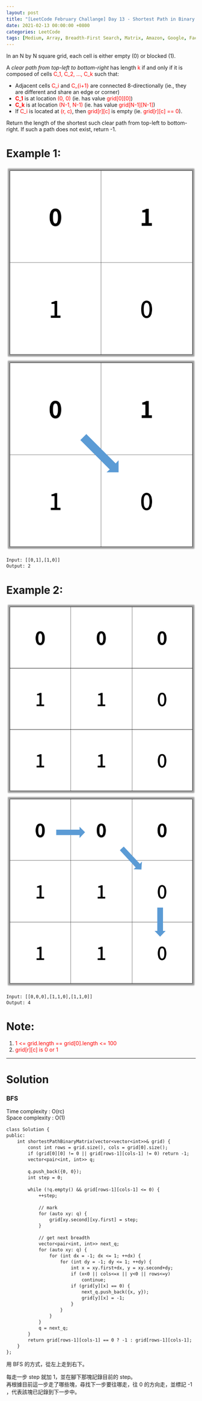 ```yaml
---
layout: post
title: "[LeetCode February Challange] Day 13 - Shortest Path in Binary Matrix"
date: 2021-02-13 00:00:00 +0800
categories: LeetCode
tags: [Medium, Array, Breadth-First Search, Matrix, Amazon, Google, Facebook, Oracle, Snapchat, Paypal, C++]
---
```

In an N by N square grid, each cell is either empty (0) or blocked (1).

A *clear path from top-left to bottom-right* has length <font color="red">k</font> if and only if it is composed of cells <font color="red">C_1, C_2, ..., C_k</font> such that:

- Adjacent cells <font color="red">C_i</font> and <font color="red">C_{i+1}</font> are connected 8-directionally (ie., they are different and share an edge or corner)
- **<font color="red">C_1</font>** is at location <font color="red">(0, 0)</font> (ie. has value <font color="red">grid[0][0]</font>)
- **<font color="red">C_k</font>** is at location <font color="red">(N-1, N-1)</font> (ie. has value <font color="red">grid[N-1][N-1]</font>)
- If <font color="red">C_i</font> is located at <font color="red">(r, c)</font>, then <font color="red">grid[r][c]</font> is empty (ie. <font color="red">grid[r][c] == 0</font>).

Return the length of the shortest such clear path from top-left to bottom-right.  If such a path does not exist, return -1.

# Example 1:

![](https://github.com/nshawn4675/nshawn4675.github.io/blob/master/_pic/1091_ex1_in.png?raw=true)
![](https://github.com/nshawn4675/nshawn4675.github.io/blob/master/_pic/1091_ex1_out.png?raw=true)

	Input: [[0,1],[1,0]]
	Output: 2

# Example 2:

![](https://github.com/nshawn4675/nshawn4675.github.io/blob/master/_pic/1091_ex2_in.png?raw=true)
![](https://github.com/nshawn4675/nshawn4675.github.io/blob/master/_pic/1091_ex2_out.png?raw=true)

	Input: [[0,0,0],[1,1,0],[1,1,0]]
	Output: 4

# Note:

1. <font color="red">1 <= grid.length == grid[0].length <= 100</font>
2. <font color="red">grid[r][c] is 0 or 1</font>

______________________  

# Solution  

### BFS

Time complexity : O(rc)  
Space complexity : O(1)  

	class Solution {
	public:
	    int shortestPathBinaryMatrix(vector<vector<int>>& grid) {
	        const int rows = grid.size(), cols = grid[0].size();
	        if (grid[0][0] != 0 || grid[rows-1][cols-1] != 0) return -1;
	        vector<pair<int, int>> q;
	        
	        q.push_back({0, 0});
	        int step = 0;
	        
	        while (!q.empty() && grid[rows-1][cols-1] <= 0) {
	            ++step;
	            
	            // mark
	            for (auto xy: q) {
	                grid[xy.second][xy.first] = step;
	            }
	            
	            // get next breadth
	            vector<pair<int, int>> next_q;
	            for (auto xy: q) {
	                for (int dx = -1; dx <= 1; ++dx) {
	                    for (int dy = -1; dy <= 1; ++dy) {
	                        int x = xy.first+dx, y = xy.second+dy;
	                        if (x<0 || cols<=x || y<0 || rows<=y)
	                            continue;
	                        if (grid[y][x] == 0) {
	                            next_q.push_back({x, y});
	                            grid[y][x] = -1;
	                        }
	                    }
	                }
	            }
	            q = next_q;
	        }
	        return grid[rows-1][cols-1] == 0 ? -1 : grid[rows-1][cols-1];
	    }
	};

用 BFS 的方式，從左上走到右下。  

每走一步 step 就加 1，並在腳下那塊記錄目前的 step。  
再根據目前這一步走了哪些塊，尋找下一步要往哪走，往 0 的方向走，並標記 -1 ，代表該塊已記錄到下一步中。